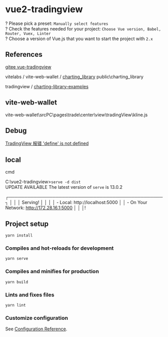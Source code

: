 # vue2-tradingview

? Please pick a preset: `Manually select features`  
? Check the features needed for your project: `Choose Vue version, Babel, Router, Vuex, Linter`  
? Choose a version of Vue.js that you want to start the project with `2.x`  

## References

[gitee vue-tradingview](https://gitee.com/manfulmr/vue-tradingview)  

vitelabs / vite-web-wallet / [charting_library](https://github.com/vitelabs/vite-web-wallet/tree/master/charting_library)
public\charting_library  


tradingview / [charting-library-examples](https://github.com/tradingview/charting-library-examples/blob/master/vuejs/src/components/TVChartContainer.vue)

## vite-web-wallet

vite-web-wallet\srcPC\pages\trade\center\view\tradingView\kline.js

## Debug

[TradingView 报错 'define' is not defined](https://blog.csdn.net/misn_wink/article/details/107066265)

## local

cmd

C:\vue2-tradingview>`serve -d dist`  
UPDATE AVAILABLE The latest version of `serve` is 13.0.2

   ┌─────────────────────────────────────────────────┐
   │                                                 │
   │   Serving!                                      │
   │                                                 │
   │   - Local:            http://localhost:5000     │
   │   - On Your Network:  http://172.28.16.1:5000   │
   │                                                 │!

## Project setup
```
yarn install
```

### Compiles and hot-reloads for development
```
yarn serve
```

### Compiles and minifies for production
```
yarn build
```

### Lints and fixes files
```
yarn lint
```

### Customize configuration
See [Configuration Reference](https://cli.vuejs.org/config/).
